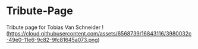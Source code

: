 # Tribute-Page
Tribute page for Tobias Van Schneider
!(https://cloud.githubusercontent.com/assets/6568739/16843116/3980032c-49e0-11e6-9c82-9fc81645a073.png)
